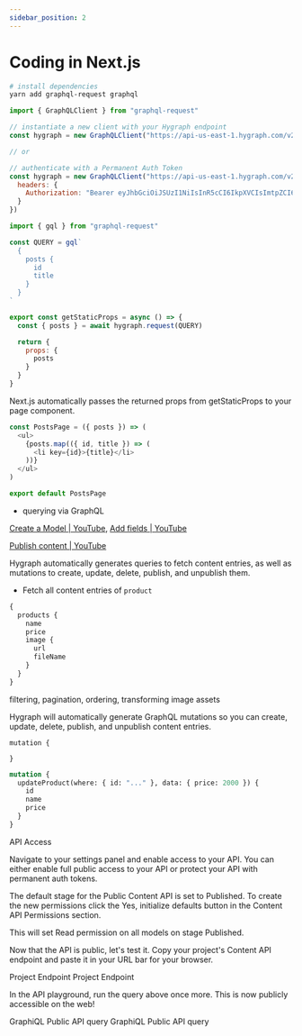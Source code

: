 ```yaml
---
sidebar_position: 2
---
```


# Coding in Next.js

```bash
# install dependencies
yarn add graphql-request graphql
```

```js
import { GraphQLClient } from "graphql-request"

// instantiate a new client with your Hygraph endpoint
const hygraph = new GraphQLClient("https://api-us-east-1.hygraph.com/v2/clbq4ju4z13gl01uuf7xi0ulm/master")

// or

// authenticate with a Permanent Auth Token
const hygraph = new GraphQLClient("https://api-us-east-1.hygraph.com/v2/clbq4ju4z13gl01uuf7xi0ulm/master", {
  headers: {
    Authorization: "Bearer eyJhbGciOiJSUzI1NiIsInR5cCI6IkpXVCIsImtpZCI6Ik1qYzFORUUzTUVaQk9EZzBNVGsyT1RVME1VTTRSa1ZEUkRRNFFVRkJOVVpHUmtaRk0wWkNRZyJ9.eyJodHRwczovL2dyYXBoY21zLmNvbS9sb2dpbnNDb3VudCI6MSwiaHR0cHM6Ly9ncmFwaGNtcy5jb20vZmxhZ3MiOnt9LCJpc3MiOiJodHRwczovL2F1dGguZ3JhcGhjbXMuY29tLyIsInN1YiI6ImdpdGh1Ynw3MDUyODM0NiIsImF1ZCI6IjhWV1NkeVVodFpUNDNuQWlwcjJmaktSaGpKbXA4c1l5IiwiaWF0IjoxNjcxMTU4NDI2LCJleHAiOjE2NzE3NjMyMjYsInNpZCI6Imhrd2J4T3lqN3QyOVFhUDJqZlFULVNxeEVPWXhFNmJMIiwibm9uY2UiOiIxdVlmU0hKQjd3fjZtYjRKaFlBWS5TbzBTelpEZkdGYSJ9.PRugKmozmxP12dJZyRJhJi4Brn4rRrm8Kv-ASpzKcOKGhvincsPcd56cF4r_ijOaXWpa3mLTI704vbpmiNlhwXtfI0RCyT6A5SaLZJR9QbDhoJlsNupo5TG-xLfXlN85qmMlbMK9g3foDLOk0KKSc6L33U-bM0E_yNOpGkyiM_Q6xkRwynyCYCaUxNgbMVRfjoz5oyGXVr6PhSe7tiugP7SS3opHqgU3aXnoMiEMIxoPdJjrP6-xj7dxjcLWf9tXrVi2Z7_G9mUfvGDvQgJ8sJ9PsL3fmcKSG_jAR3GCHjudJoLxIhnVqtTI7TVRzNq_NBt409tf_o9OlLwYFcC3LQ"
  }
})
```

```js
import { gql } from "graphql-request"

const QUERY = gql`
  {
    posts {
      id
      title
    }
  }
`

export const getStaticProps = async () => {
  const { posts } = await hygraph.request(QUERY)

  return {
    props: {
      posts
    }
  }
}
```

Next.js automatically passes the returned props from getStaticProps to your page component.

```js
const PostsPage = ({ posts }) => (
  <ul>
    {posts.map(({ id, title }) => (
      <li key={id}>{title}</li>
    ))}
  </ul>
)

export default PostsPage
```

- querying via GraphQL

[Create a Model | YouTube](https://youtu.be/gDlWGrg8nxw), [Add fields | YouTube](https://youtu.be/W1x2OOFt7Ro)

[Publish content | YouTube](https://youtu.be/FOhtCIUgsvw)

Hygraph automatically generates queries to fetch content entries, as well as mutations to create, update, delete, publish, and unpublish them.

- Fetch all content entries of `product`

```GraphQL
{
  products {
    name
    price
    image {
      url
      fileName
    }
  }
}
```

filtering, pagination, ordering, transforming image assets

Hygraph will automatically generate GraphQL mutations so you can create, update, delete, publish, and unpublish content entries.

```
mutation {

}
```

```GraphQL
mutation {
  updateProduct(where: { id: "..." }, data: { price: 2000 }) {
    id
    name
    price
  }
}
```

API Access

Navigate to your settings panel and enable access to your API. You can either enable full public access to your API or protect your API with permanent auth tokens.

The default stage for the Public Content API is set to Published. To create the new permissions click the Yes, initialize defaults button in the Content API Permissions section.

This will set Read permission on all models on stage Published.

Now that the API is public, let's test it. Copy your project's Content API endpoint and paste it in your URL bar for your browser.

Project Endpoint
Project Endpoint

In the API playground, run the query above once more. This is now publicly accessible on the web!

GraphiQL Public API query
GraphiQL Public API query
